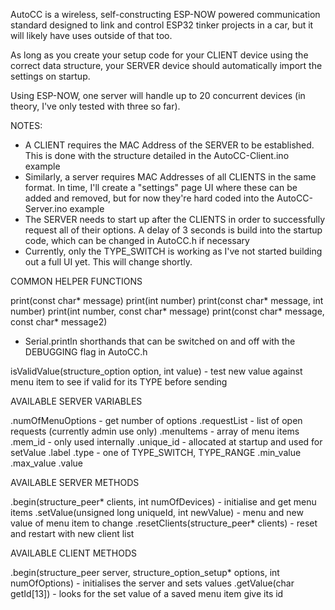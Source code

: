 AutoCC is a wireless, self-constructing ESP-NOW powered communication standard designed to link and control ESP32 tinker projects in a car, but it will likely have uses outside of that too.

As long as you create your setup code for your CLIENT device using the correct data structure, your SERVER device should automatically import the settings on startup. 

Using ESP-NOW, one server will handle up to 20 concurrent devices (in theory, I've only tested with three so far).

NOTES:

  - A CLIENT requires the MAC Address of the SERVER to be established. This is done with the structure detailed in the AutoCC-Client.ino example
  - Similarly, a server requires MAC Addresses of all CLIENTS in the same format. In time, I'll create a "settings" page UI where these can be added and removed, but for now they're hard coded into the AutoCC-Server.ino example
  - The SERVER needs to start up after the CLIENTS in order to successfully request all of their options. A delay of 3 seconds is build into the startup code, which can be changed in AutoCC.h if necessary
  - Currently, only the TYPE_SWITCH is working as I've not started building out a full UI yet. This will change shortly.


COMMON HELPER FUNCTIONS

print(const char* message)
print(int number)
print(const char* message, int number)
print(int number, const char* message)
print(const char* message, const char* message2)
  - Serial.println shorthands that can be switched on and off with the DEBUGGING flag in AutoCC.h

isValidValue(structure_option option, int value)      - test new value against menu item to see if valid for its TYPE before sending



AVAILABLE SERVER VARIABLES

  .numOfMenuOptions                                   - get number of options
  .requestList                                        - list of open requests (currently admin use only)
  .menuItems                                          - array of menu items
    .mem_id                                           - only used internally
    .unique_id                                        - allocated at startup and used for setValue
    .label
    .type                                             - one of TYPE_SWITCH, TYPE_RANGE
    .min_value
    .max_value
    .value


AVAILABLE SERVER METHODS

  .begin(structure_peer* clients, int numOfDevices)   - initialise and get menu items
  .setValue(unsigned long uniqueId, int newValue)     - menu  and new value of menu item to change
  .resetClients(structure_peer* clients)              - reset and restart with new client list



AVAILABLE CLIENT METHODS

  .begin(structure_peer server, structure_option_setup* options, int numOfOptions)
                                                      - initialises the server and sets values
  .getValue(char getId[13])                           - looks for the set value of a saved menu item give its id